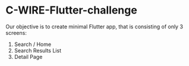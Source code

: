 # C-WIRE-Flutter-challenge

Our objective is to create minimal Flutter app, that is consisting of only 3 screens: 

1) Search / Home 
2) Search Results List 
3) Detail Page
